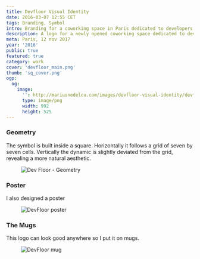 ```yaml
---
title: Devfloor Visual Identity
date: 2016-03-07 12:55 CET
tags: Branding, Symbol
intro: Branding for a coworking space in Paris dedicated to developers
description: A logo for a newly opened coworking space dedicated to developers. To be used in conjunction with NUMA’s logo and sometimes as a standalone symbol
meta: Paris, 12 nov 2017
year: '2016'
public: true
featured: true
category: work
cover: 'devfloor_main.png'
thumb: 'sq_cover.png'
ogp:
  og:
    image:
      '': http://mariusnedelcu.com/images/devfloor-visual-identity/devfloor_main.png
      type: image/png
      width: 992
      height: 525
---
```


### Geometry
The symbol is built inside a square. Horizontally it follows a grid of seven by seven cells. Vertically the dynamic is slightly deviated from the grid, revealing a more natural aesthetic.
<figure>
	<img src="/images/devfloor-visual-identity/dvf_1.png" alt= "Dev Floor - Geometry">
</figure>

### Poster
I also designed a poster

<figure class="one">
	<img src="/images/devfloor-visual-identity/devfloor_poster.png" alt="DevFloor poster">
</figure>

### The Mugs
This logo can look good anywhere so I put it on mugs.
<figure>
	<img src="/images/devfloor-visual-identity/devfloor_mug.jpg" alt="DevFloor mug">
</figure>
